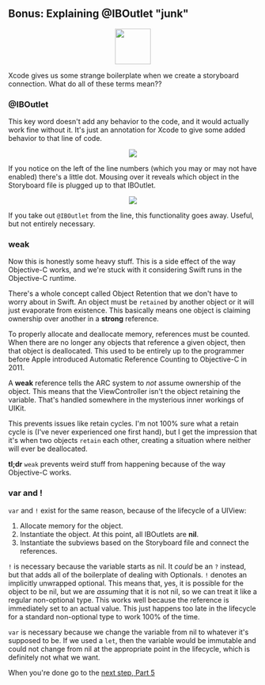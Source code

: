 ## Bonus: Explaining @IBOutlet "junk"

<p align="center"> <img src="/assets/calculator/P5/screenshot10.png" height="72px" align="center"> </p>

Xcode gives us some strange boilerplate when we create a storyboard connection. What do all of these terms mean??

### @IBOutlet
This key word doesn't add any behavior to the code, and it would actually work fine without it. It's just an annotation for Xcode to give some added behavior to that line of code.

<p align="center"> <img src="/assets/calculator/P5/screenshot bonus1.png" align="center"> </p>

If you notice on the left of the line numbers (which you may or may not have enabled) there's a little dot. Mousing over it reveals which object in the Storyboard file is plugged up to that IBOutlet.

<p align="center"> <img src="/assets/calculator/P5/screenshot bonus2.png" align="center"> </p>

If you take out `@IBOutlet` from the line, this functionality goes away. Useful, but not entirely necessary.

### weak

Now this is honestly some heavy stuff. This is a side effect of the way Objective-C works, and we're stuck with it considering Swift runs in the Objective-C runtime.

There's a whole concept called Object Retention that we don't have to worry about in Swift. An object must be `retained` by another object or it will just evaporate from existence. This basically means one object is claiming ownership over another in a **strong** reference.

To properly allocate and deallocate memory, references must be counted. When there are no longer any objects that reference a given object, then that object is deallocated. This used to be entirely up to the programmer before Apple introduced Automatic Reference Counting to Objective-C in 2011.

A **weak** reference tells the ARC system to *not* assume ownership of the object. This means that the ViewController isn't the object retaining the variable. That's handled somewhere in the mysterious inner workings of UIKit.

This prevents issues like retain cycles. I'm not 100% sure what a retain cycle is (I've never experienced one first hand), but I get the impression that it's when two objects `retain` each other, creating a situation where neither will ever be deallocated.

**tl;dr** `weak` prevents weird stuff from happening because of the way Objective-C works.

### var and !
`var` and  `!` exist for the same reason, because of the lifecycle of a UIView:

1. Allocate memory for the object.
2. Instantiate the object. At this point, all IBOutlets are **nil**.
3. Instantiate the subviews based on the Storyboard file and connect the references.

`!` is necessary because the variable starts as nil. It *could* be an `?` instead, but that adds all of the boilerplate of dealing with Optionals. `!` denotes an implicitly unwrapped optional. This means that, yes, it is possible for the object to be nil, but we are *assuming* that it is not nil, so we can treat it like a regular non-optional type. This works well because the reference is immediately set to an actual value. This just happens too late in the lifecycle for a standard non-optional type to work 100% of the time.

`var` is necessary because we change the variable from nil to whatever it's supposed to be. If we used a `let`, then the variable would be immutable and could not change from nil at the appropriate point in the lifecycle, which is definitely not what we want.

When you're done go to the <a href="#top" onclick="setCalculatorTutorial(5)">next step, Part 5</a>
